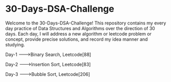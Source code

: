 # 30-Days-DSA-Challenge
Welcome to the 30-Days-DSA-Challenge! This repository contains my every day practice of Data Structures and Algorithms over the direction of 30 days. Each day, I will address a new algorithm or leetcode problem or concept, provide precise solutions, and record my idea manner and studying.

Day-1 --->Binary Search, Leetcode[88]

Day-2 --->Insertion Sort, Leetcode[83]

Day-3 --->Bubble Sort, Leetcode[206]

